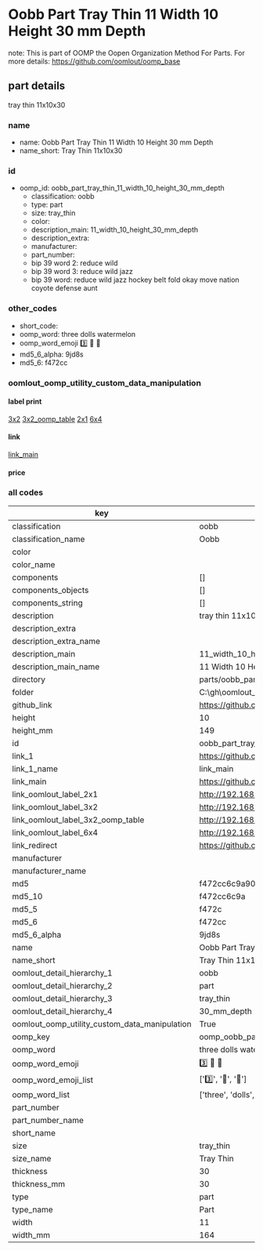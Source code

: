 # Oobb Part Tray Thin 11 Width 10 Height 30 mm Depth  

note: This is part of OOMP the Oopen Organization Method For Parts. For more details: https://github.com/oomlout/oomp_base

##  part details
  



tray thin 11x10x30



### name
* name: Oobb Part Tray Thin 11 Width 10 Height 30 mm Depth
* name_short: Tray Thin 11x10x30 
### id
* oomp_id: oobb_part_tray_thin_11_width_10_height_30_mm_depth
  * classification: oobb
  * type: part
  * size: tray_thin
  * color: 
  * description_main: 11_width_10_height_30_mm_depth
  * description_extra: 
  * manufacturer: 
  * part_number: 
  * bip 39 word 2: reduce wild
  * bip 39 word 3: reduce wild jazz
  * bip 39 word: reduce wild jazz hockey belt fold okay move nation coyote defense aunt

### other_codes
* short_code: 
* oomp_word: three dolls watermelon
* oomp_word_emoji :three: :dolls: :watermelon:
* md5_6_alpha: 9jd8s
* md5_6: f472cc






### oomlout_oomp_utility_custom_data_manipulation
#### label print
[3x2](http://192.168.1.245:1112/?label=oomp%209jd8s)
[3x2_oomp_table](http://192.168.1.108:1112/?label=oomp%209jd8s)
[2x1](http://192.168.1.242:1112/?label=oomp%209jd8s)
[6x4](http://192.168.1.55:1112/?label=oomp%209jd8s)    

#### link

[link_main](https://github.com/oomlout/oomlout_oobb_version_4_generated_parts/tree/main/navigation_oomp/oobb/part/tray_thin/11_width_10_height_30_mm_depth/part)                              

#### price







### all codes 
| key | value |  
| --- | --- |  
| classification | oobb |  
| classification_name | Oobb |  
| color |  |  
| color_name |  |  
| components | [] |  
| components_objects | [] |  
| components_string | [] |  
| description | tray thin 11x10x30 |  
| description_extra |  |  
| description_extra_name |  |  
| description_main | 11_width_10_height_30_mm_depth |  
| description_main_name | 11 Width 10 Height 30 mm Depth |  
| directory | parts/oobb_part_tray_thin_11_width_10_height_30_mm_depth |  
| folder | C:\gh\oomlout_oobb_version_4_generated_parts\parts\oobb_part_tray_thin_11_width_10_height_30_mm_depth |  
| github_link | https://github.com/oomlout/oomlout_oomp_part_src/tree/main/parts/oobb_part_tray_thin_11_width_10_height_30_mm_depth |  
| height | 10 |  
| height_mm | 149 |  
| id | oobb_part_tray_thin_11_width_10_height_30_mm_depth |  
| link_1 | https://github.com/oomlout/oomlout_oobb_version_4_generated_parts/tree/main/navigation_oomp/oobb/part/tray_thin/11_width_10_height_30_mm_depth/part |  
| link_1_name | link_main |  
| link_main | https://github.com/oomlout/oomlout_oobb_version_4_generated_parts/tree/main/navigation_oomp/oobb/part/tray_thin/11_width_10_height_30_mm_depth/part |  
| link_oomlout_label_2x1 | http://192.168.1.242:1112/?label=oomp%209jd8s |  
| link_oomlout_label_3x2 | http://192.168.1.245:1112/?label=oomp%209jd8s |  
| link_oomlout_label_3x2_oomp_table | http://192.168.1.108:1112/?label=oomp%209jd8s |  
| link_oomlout_label_6x4 | http://192.168.1.55:1112/?label=oomp%209jd8s |  
| link_redirect | https://github.com/oomlout/oomlout_oobb_version_4_generated_parts/tree/main/parts/oobb_tray_thin_11_10_30 |  
| manufacturer |  |  
| manufacturer_name |  |  
| md5 | f472cc6c9a90d33d6a0a76c6eefec5a0 |  
| md5_10 | f472cc6c9a |  
| md5_5 | f472c |  
| md5_6 | f472cc |  
| md5_6_alpha | 9jd8s |  
| name | Oobb Part Tray Thin 11 Width 10 Height 30 mm Depth |  
| name_short | Tray Thin 11x10x30  |  
| oomlout_detail_hierarchy_1 | oobb |  
| oomlout_detail_hierarchy_2 | part |  
| oomlout_detail_hierarchy_3 | tray_thin |  
| oomlout_detail_hierarchy_4 | 30_mm_depth |  
| oomlout_oomp_utility_custom_data_manipulation | True |  
| oomp_key | oomp_oobb_part_tray_thin_11_width_10_height_30_mm_depth |  
| oomp_word | three dolls watermelon |  
| oomp_word_emoji | :three: :dolls: :watermelon: |  
| oomp_word_emoji_list | [':three:', ':dolls:', ':watermelon:'] |  
| oomp_word_list | ['three', 'dolls', 'watermelon'] |  
| part_number |  |  
| part_number_name |  |  
| short_name |  |  
| size | tray_thin |  
| size_name | Tray Thin |  
| thickness | 30 |  
| thickness_mm | 30 |  
| type | part |  
| type_name | Part |  
| width | 11 |  
| width_mm | 164 |  
